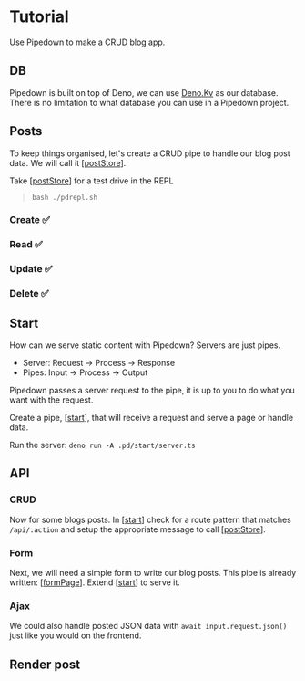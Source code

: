 # Tutorial

Use Pipedown to make a CRUD blog app.

## DB
Pipedown is built on top of Deno, we can use [Deno.Kv](https://deno.land/api@v1.42.4?s=Deno.Kv&unstable=) as our database. There is no limitation to what database you can use in a Pipedown project.

## Posts
To keep things organised, let's create a CRUD pipe to handle our blog post data. We will call it [[postStore]].

Take [[postStore]] for a test drive in the REPL
> `bash ./pdrepl.sh`

### Create ✅
### Read ✅
### Update ✅
### Delete ✅

## Start
How can we serve static content with Pipedown? Servers are just pipes. 
- Server: Request -> Process -> Response
- Pipes: Input -> Process -> Output
  
Pipedown passes a server request to the pipe, it is up to you to do what you want with the request.

Create a pipe, [[start]], that will receive a request and serve a page or handle data.

Run the server:
`deno run -A .pd/start/server.ts`

## API
### CRUD
Now for some blogs posts. In [[start]] check for a route pattern that matches `/api/:action` and setup the appropriate message to call [[postStore]].

### Form
Next, we will need a simple form to write our blog posts. This pipe is already written: [[formPage]]. Extend [[start]] to serve it.

### Ajax
We could also handle posted JSON data with `await input.request.json()` just like you would on the frontend.

## Render post

[//begin]: # "Autogenerated link references for markdown compatibility"
[postStore]: postStore "postStore"
[start]: start "Start"
[formPage]: formPage "FormPage"
[//end]: # "Autogenerated link references"